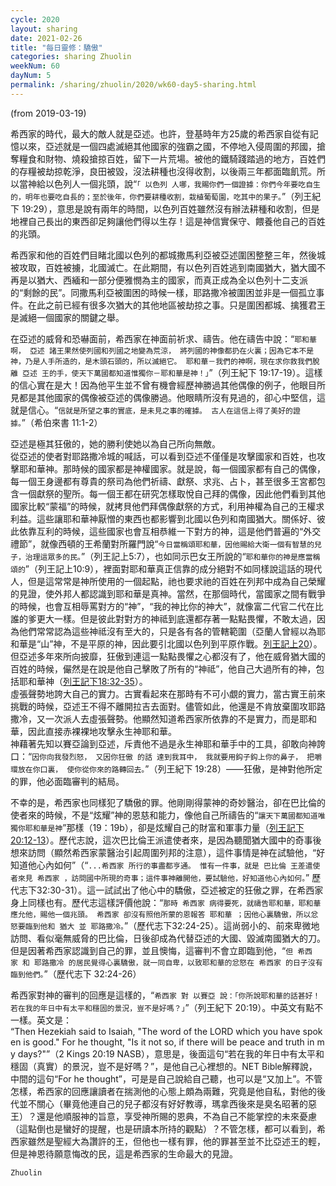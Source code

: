 ```yaml
---
cycle: 2020
layout: sharing
date: 2021-02-26
title: "每日靈修：驕傲"
categories: sharing Zhuolin
weekNum: 60
dayNum: 5
permalink: /sharing/zhuolin/2020/wk60-day5-sharing.html
---
```

(from 2019-03-19)

希西家的時代，最大的敵人就是亞述。也許，登基時年方25歲的希西家自從有記憶以來，亞述就是一個四處滅絕其他國家的強霸之國，不停地入侵周圍的邦國，搶奪糧食和財物、燒殺搶掠百姓，留下一片荒場。被他的鐵騎踐踏過的地方，百姓們的存糧被劫掠乾淨，良田被毀，沒法耕種也沒得收割，以後兩三年都面臨飢荒。所以當神給以色列人一個兆頭，說“`「 以色列 人哪，我賜你們一個證據：你們今年要吃自生的，明年也要吃自長的；至於後年，你們要耕種收割，栽植葡萄園，吃其中的果子。`”（列王紀下 19:29），意思是說有兩年的時間，以色列百姓雖然沒有辦法耕種和收割，但是地裡自己長出的東西卻足夠讓他們得以生存！這是神信實保守、餵養他自己的百姓的兆頭。

希西家和他的百姓們目睹北國以色列的都城撒馬利亞被亞述圍困整整三年，然後城被攻取，百姓被擄，北國滅亡。在此期間，有以色列百姓逃到南國猶大，猶大國不再是以猶大、西緬和一部分便雅憫為主的國家，而真正成為全以色列十二支派的“剩餘的民”。同撒馬利亞被圍困的時候一樣，耶路撒冷被圍困並非是一個孤立事件。在此之前已經有很多次猶大的其他地區被劫掠之事。只是圍困都城、擒獲君王是滅絕一個國家的關鍵之舉。

在亞述的威脅和恐嚇面前，希西家在神面前祈求、禱告。他在禱告中說：“`耶和華啊， 亞述 諸王果然使列國和列國之地變為荒涼， 將列國的神像都扔在火裏；因為它本不是神，乃是人手所造的，是木頭石頭的，所以滅絕它。 耶和華－我們的神啊，現在求你救我們脫離 亞述 王的手，使天下萬國都知道惟獨你－耶和華是神！」`”（列王紀下 19:17-19）。這樣的信心實在是大！因為他平生並不曾有機會經歷神勝過其他偶像的例子，他眼目所見都是其他國家的偶像被亞述的偶像勝過。他眼睛所沒有見過的，卻心中堅信，這就是信心。“`信就是所望之事的實底，是未見之事的確據。 古人在這信上得了美好的證據。`”（希伯來書 11:1-2）

亞述是極其狂傲的，她的勝利使她以為自己所向無敵。  
從亞述的使者對耶路撒冷城的喊話，可以看到亞述不僅僅是攻擊國家和百姓，也攻擊耶和華神。那時候的國家都是神權國家。就是說，每一個國家都有自己的偶像，每一個王身邊都有尊貴的祭司為他們祈禱、獻祭、求兆、占卜，甚至很多王宮都包含一個獻祭的聖所。每一個王都在研究怎樣取悅自己拜的偶像，因此他們看到其他國家比較“蒙福”的時候，就拷貝他們拜偶像獻祭的方式，利用神權為自己的王權求利益。這些讓耶和華神厭憎的東西也都影響到北國以色列和南國猶大。關係好、彼此依靠互利的時候，這些國家也會互相恭維一下對方的神，這是他們普遍的“外交禮節”，就像西頓的王希蘭對所羅門說“`今日當稱頌耶和華，因他賜給大衛一個有智慧的兒子，治理這眾多的民。`”（列王記上5:7），也如同示巴女王所說的“`耶和華你的神是應當稱頌的`”（列王記上10:9），裡面對耶和華真正信靠的成分絕對不如同樣說這話的現代人，但是這常常是神所使用的一個起點，祂也要求祂的百姓在列邦中成為自己榮耀的見證，使外邦人都認識到耶和華是真神。當然，在那個時代，當國家之間有戰爭的時候，也會互相辱罵對方的“神”，“我的神比你的神大”，就像富二代官二代在比誰的爹更大一樣。但是彼此對對方的神祗到底還都存著一點點畏懼，不敢太過，因為他們常常認為這些神祗沒有至大的，只是各有各的管轄範圍（亞蘭人曾經以為耶和華是“山”神，不是平原的神，因此要引北國以色列到平原作戰。[列王記上20](https://www.biblegateway.com/passage/?search=列王紀上+20&version=CUVMPT)）。但亞述多年來所向披靡，狂傲到連這一點點畏懼之心都沒有了，他在威脅猶大國的百姓的時候，儼然是在說是他自己擊敗了所有的“神祗”，他自己大過所有的神，包括耶和華神（[列王記下18:32-35](https://www.biblegateway.com/passage/?search=列王紀下+18.32-35&version=CUVMPT)）。  
虛張聲勢地誇大自己的實力。古實看起來在那時有不可小覷的實力，當古實王前來挑戰的時候，亞述王不得不離開拉吉去面對。儘管如此，他還是不肯放棄圍攻耶路撒冷，又一次派人去虛張聲勢。他顯然知道希西家所依靠的不是實力，而是耶和華，因此直接赤裸裸地攻擊永生神耶和華。  
神藉著先知以賽亞論到亞述，斥責他不過是永生神耶和華手中的工具，卻敢向神誇口：“`因你向我發烈怒， 又因你狂傲 的話 達到我耳中， 我就要用鈎子鈎上你的鼻子， 把嚼環放在你口裏， 使你從你來的路轉回去。`”（列王紀下 19:28）——狂傲，是神對他所定的罪，他必面臨審判的結局。

不幸的是，希西家也同樣犯了驕傲的罪。他剛剛得蒙神的奇妙醫治，卻在巴比倫的使者來的時候，不是“炫耀”神的恩慈和能力，像他自己所禱告的“`讓天下萬國都知道唯獨你耶和華是神`”那樣（19：19b），卻是炫耀自己的財富和軍事力量（[列王記下20:12-13](https://www.biblegateway.com/passage/?search=列王紀下+20.12-13&version=CUVMPT)）。歷代志說，這次巴比倫王派遣使者來，是因為聽聞猶大國中的奇事後想來訪問（顯然希西家蒙醫治引起周圍列邦的注意），這件事情是神在試驗他，“好知道他心內如何”（“`...希西家 所行的事盡都亨通。 惟有一件事，就是 巴比倫 王差遣使者來見 希西家 ，訪問國中所現的奇事；這件事神離開他，要試驗他，好知道他心內如何。`” 歷代志下32:30-31）。這一試試出了他心中的驕傲，亞述被定的狂傲之罪，在希西家身上同樣也有。歷代志這樣評價他說：“`那時 希西家 病得要死，就禱告耶和華，耶和華應允他，賜他一個兆頭。 希西家 卻沒有照他所蒙的恩報答 耶和華 ；因他心裏驕傲，所以忿怒要臨到他和 猶大 並 耶路撒冷。`”（歷代志下32:24-25）。這尚弱小的、前來卑微地訪問、看似毫無威脅的巴比倫，日後卻成為代替亞述的大國、毀滅南國猶大的刀。但是因著希西家認識到自己的罪，並且懊悔，這審判不會立即臨到他，“`但 希西家 和 耶路撒冷 的居民覺得心裏驕傲，就一同自卑，以致耶和華的忿怒在 希西家 的日子沒有臨到他們。`”（歷代志下 32:24-26）

希西家對神的審判的回應是這樣的，“`希西家 對 以賽亞 說：「你所說耶和華的話甚好！若在我的年日中有太平和穩固的景況，豈不是好嗎？」`”（列王紀下 20:19）。中英文有點不一樣。英文是： “Then Hezekiah said to Isaiah, "The word of the LORD which you have spoken is good." For he thought, "Is it not so, if there will be peace and truth in my days?"”（2 Kings 20:19 NASB），意思是，後面這句“若在我的年日中有太平和穩固（真實）的景況，豈不是好嗎？”，是他自己心裡想的。NET Bible解釋說，中間的這句“For he thought”，可是是自己說給自己聽，也可以是“又加上”。不管怎樣，希西家的回應讓讀者在揣測他的心態上頗為兩難，究竟是他自私，對他的後代並不關心（畢竟他連自己的兒子都沒有好好教導，瑪拿西後來是臭名昭著的惡王）？還是他順服神的旨意，享受神所賜的恩典，不為自己不能掌控的未來憂慮（這點倒也是蠻好的提醒，也是研讀本所持的觀點）？不管怎樣，都可以看到，希西家雖然是聖經大為讚許的王，但他也一樣有罪，他的罪甚至並不比亞述王的輕，但是神恩待願意悔改的民，這是希西家的生命最大的見證。

`Zhuolin`
